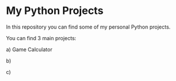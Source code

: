 # My Python Projects

In this repository you can find some of my personal Python projects. 

You can find 3 main projects:

a) Game Calculator

b)

c)
